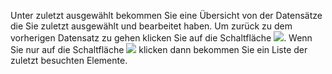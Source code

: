 Unter zuletzt ausgewählt bekommen Sie eine Übersicht von der Datensätze die Sie zuletzt ausgewählt und bearbeitet haben.  Um zurück zu dem vorherigen Datensatz zu gehen klicken Sie auf die Schaltfläche ![](http://xpecto.github.io/docs/img/img_1438606433943.png).  Wenn Sie nur auf die Schaltfläche ![](http://xpecto.github.io/docs/img/img_1438606483878.png) klicken dann bekommen Sie ein Liste der zuletzt besuchten Elemente.